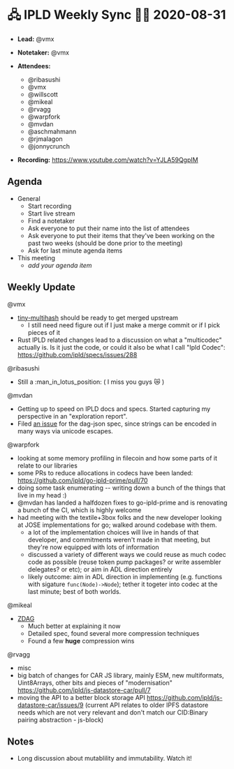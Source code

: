 # 🖧 IPLD Weekly Sync 🙌🏽 2020-08-31

- **Lead:** @vmx
- **Notetaker:** @vmx
- **Attendees:**
  - @ribasushi
  - @vmx
  - @willscott
  - @mikeal
  - @rvagg
  - @warpfork
  - @mvdan 
  - @aschmahmann 
  - @rjmalagon 
  - @jonnycrunch

- **Recording:** https://www.youtube.com/watch?v=YJLA59QgpIM


## Agenda

- General
  - Start recording
  - Start live stream
  - Find a notetaker
  - Ask everyone to put their name into the list of attendees
  - Ask everyone to put their items that they've been working on the past two weeks (should be done prior to the meeting)
  - Ask for last minute agenda items
- This meeting
  - _add your agenda item_


## Weekly Update

@vmx
 - [tiny-multihash](https://github.com/ipfs-rust/tiny-multihash) should be ready to get merged upstream
   - I still need need figure out if I just make a merge commit or if I pick pieces of it
 - Rust IPLD related changes lead to a discussion on what a "multicodec" actually is. Is it just the code, or could it also be what I call "Ipld Codec": https://github.com/ipld/specs/issues/288

@ribasushi
 - Still a :man_in_lotus_position: ( I miss you guys :crying_cat_face: )

@mvdan
 - Getting up to speed on IPLD docs and specs. Started capturing my perspective in an "exploration report".
 - Filed [an issue](https://github.com/ipld/specs/issues/289) for the dag-json spec, since strings can be encoded in many ways via unicode escapes.

@warpfork
- looking at some memory profiling in filecoin and how some parts of it relate to our libraries
- some PRs to reduce allocations in codecs have been landed: https://github.com/ipld/go-ipld-prime/pull/70
- doing some task enumerating -- writing down a bunch of the things that live in my head :)
- @mvdan has landed a halfdozen fixes to go-ipld-prime and is renovating a bunch of the CI, which is highly welcome
- had meeting with the textile+3box folks and the new developer looking at JOSE implementations for go; walked around codebase with them.
	- a lot of the implementation choices will live in hands of that developer, and commitments weren't made in that meeting, but they're now equipped with lots of information
	- discussed a variety of different ways we could reuse as much codec code as possible (reuse token pump packages?  or write assembler delegates?  or etc); or aim in ADL direction entirely
	- likely outcome: aim in ADL direction in implementing (e.g. functions with sigature `func(Node)->Node`); tether it togeter into codec at the last minute; best of both worlds.

@mikeal
 - [ZDAG](https://github.com/mikeal/zdag)
   - Much better at explaining it now
   - Detailed spec, found several more compression techniques
   - Found a few **huge** compression wins

@rvagg
 - misc
 - big batch of changes for CAR JS library, mainly ESM, new multiformats, Uint8Arrays, other bits and pieces of "modernisation" https://github.com/ipld/js-datastore-car/pull/7
 - moving the API to a better block storage API https://github.com/ipld/js-datastore-car/issues/9 (current API relates to older IPFS datastore needs which are not very relevant and don't match our CID:Binary pairing abstraction - js-block)

## Notes

 - Long discussion about mutablility and immutability. Watch it!
